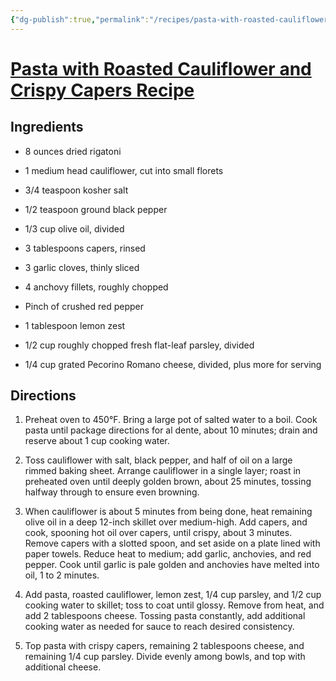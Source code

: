 ```yaml
---
{"dg-publish":true,"permalink":"/recipes/pasta-with-roasted-cauliflower-capers/","tags":["Recipes"],"noteIcon":"","created":"2024-03-02T08:53:00","updated":"2024-03-02 08:53"}
---
```


# [Pasta with Roasted Cauliflower and Crispy Capers Recipe](https://www.foodandwine.com/recipes/pasta-roasted-cauliflower-and-crispy-capers)

## Ingredients

-   8 ounces dried rigatoni
    
-   1 medium head cauliflower, cut into small florets
    
-   3/4 teaspoon kosher salt
    
-   1/2 teaspoon ground black pepper
    
-   1/3 cup olive oil, divided
    
-   3 tablespoons capers, rinsed
    
-   3 garlic cloves, thinly sliced
    
-   4 anchovy fillets, roughly chopped
    
-   Pinch of crushed red pepper
    
-   1 tablespoon lemon zest
    
-   1/2 cup roughly chopped fresh flat-leaf parsley, divided
    
-   1/4 cup grated Pecorino Romano cheese, divided, plus more for serving
    

## Directions

1.  Preheat oven to 450°F. Bring a large pot of salted water to a boil. Cook pasta until package directions for al dente, about 10 minutes; drain and reserve about 1 cup cooking water.
    
2.  Toss cauliflower with salt, black pepper, and half of oil on a large rimmed baking sheet. Arrange cauliflower in a single layer; roast in preheated oven until deeply golden brown, about 25 minutes, tossing halfway through to ensure even browning.
    
3.  When cauliflower is about 5 minutes from being done, heat remaining olive oil in a deep 12-inch skillet over medium-high. Add capers, and cook, spooning hot oil over capers, until crispy, about 3 minutes. Remove capers with a slotted spoon, and set aside on a plate lined with paper towels. Reduce heat to medium; add garlic, anchovies, and red pepper. Cook until garlic is pale golden and anchovies have melted into oil, 1 to 2 minutes.
    
4.  Add pasta, roasted cauliflower, lemon zest, 1/4 cup parsley, and 1/2 cup cooking water to skillet; toss to coat until glossy. Remove from heat, and add 2 tablespoons cheese. Tossing pasta constantly, add additional cooking water as needed for sauce to reach desired consistency.
    
5.  Top pasta with crispy capers, remaining 2 tablespoons cheese, and remaining 1/4 cup parsley. Divide evenly among bowls, and top with additional cheese.
    